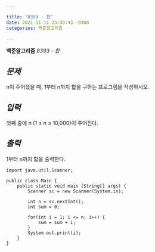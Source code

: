 ```yaml
---

title: "8393 - 합"
date: 2021-11-11 23:30:43 -0400
categories: 백준알고리즘

---
```


**백준알고리즘** _8393 - 합_

## _문제_
n이 주어졌을 때, 1부터 n까지 합을 구하는 프로그램을 작성하시오.

## _입력_
첫째 줄에 n (1 ≤ n ≤ 10,000)이 주어진다.

## _출력_
1부터 n까지 합을 출력한다.

    import java.util.Scanner;

    public class Main {
        public static void main (String[] args) {
            Scanner sc = new Scanner(System.in);

            int n = sc.nextInt();
            int sum = 0;

            for(int i = 1; i <= n; i++) {
                sum = sum + i;
            }
            System.out.print(i);
        }
    }